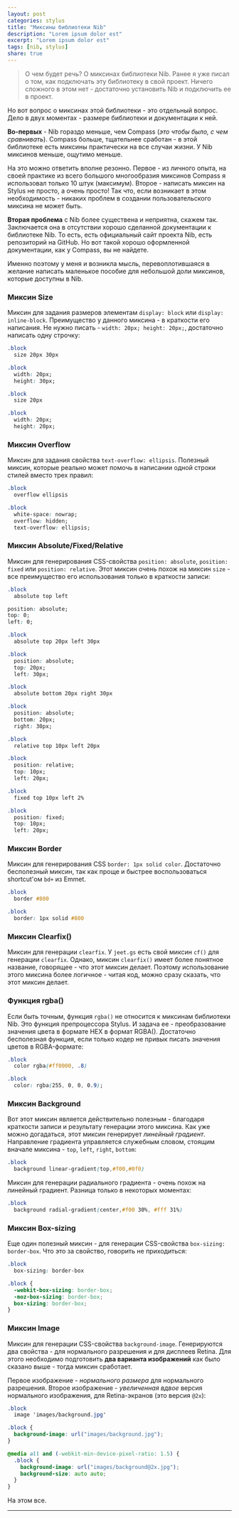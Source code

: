 ```yaml
---
layout: post
categories: stylus
title: "Миксины библиотеки Nib"
description: "Lorem ipsum dolor est"
excerpt: "Lorem ipsum dolor est"
tags: [nib, stylus]
share: true
---
```


> О чем будет речь? О миксинах библиотеки Nib. Ранее я уже писал о том, как подключать эту библиотеку в свой проект. Ничего сложного в этом нет - достаточно установить Nib и подключить ее в проект.

Но вот вопрос о миксинах этой библиотеки - это отдельный вопрос. Дело в двух моментах - размере библиотеки и документации к ней.

**Во-первых** - Nib гораздо меньше, чем Compass (*это чтобы было, с чем сравнивать*). Compass больше, тщательнее сработан - в этой библиотеке есть миксины практически на все случаи жизни. У Nib миксинов меньше, ощутимо меньше.

На это можно ответить вполне резонно. Первое - из личного опыта, на своей практике из всего большого многообразия миксинов Compass я использовал только 10 штук (максимум). Второе - написать миксин на Stylus не просто, а очень просто! Так что, если возникает в этом необходимость - никаких проблем в создании пользовательского миксина не может быть.

**Вторая проблема** с Nib более существена и неприятна, скажем так. Заключается она в отсутствии хорошо сделанной документации к библиотеке Nib. То есть, есть официальный сайт проекта Nib, есть репозиторий на GitHub. Но вот такой хорошо оформленной документации, как у Compass, вы не найдете.

Именно поэтому у меня и возникла мысль, перевоплотившаяся в желание написать маленькое пособие для небольшой доли миксинов, которые доступны в Nib.

### Миксин Size

Миксин для задания размеров элементам `display: block` или `display: inline-block`. Преимущество у данного миксина - в краткости его написания. Не нужно писать - `width: 20px; height: 20px;`, достаточно написать одну строчку:

~~~ css
.block
  size 20px 30px
~~~

~~~ css
.block
  width: 20px;
  height: 30px;
~~~

~~~ css
.block
  size 20px
~~~

~~~ css
.block
  width: 20px;
  height: 20px;
~~~

### Миксин Overflow

Миксин для задания свойства `text-overflow: ellipsis`. Полезный миксин, которые реально может помочь в написании одной строки стилей вместо трех правил:

~~~ css
.block
  overflow ellipsis
~~~

~~~ css
.block
  white-space: nowrap;
  overflow: hidden;
  text-overflow: ellipsis;
~~~

### Миксин Absolute/Fixed/Relative

Миксин для генерирования CSS-свойства `position: absolute`, `position: fixed` или `position: relative`. Этот миксин очень похож на миксин `size` - все преимущество его использования только в краткости записи:

~~~ css
.block
  absolute top left
~~~

~~~ css
position: absolute;
top: 0;
left: 0;
~~~

~~~ css
.block
  absolute top 20px left 30px
~~~

~~~ css
.block
  position: absolute;
  top: 20px;
  left: 30px;
~~~

~~~ css
.block
  absolute bottom 20px right 30px
~~~

~~~ css
.block
  position: absolute;
  bottom: 20px;
  right: 30px;
~~~

~~~ css
.block
  relative top 10px left 20px
~~~

~~~ css
.block
  position: relative;
  top: 10px;
  left: 20px;
~~~

~~~ css
.block
  fixed top 10px left 2%
~~~

~~~ css
.block
  position: fixed;
  top: 10px;
  left: 20px;
~~~

### Миксин Border

Миксин для генерирования CSS `border: 1px solid color`. Достаточно бесполезный миксин, так как проще и быстрее воспользоваться shortcut'ом `bd+` из Emmet.

~~~ css
.block
  border #800
~~~

~~~ css
.block
  border: 1px solid #800
~~~

### Миксин Clearfix()

Миксин для генерации `clearfix`. У `jeet.gs` есть свой миксин `cf()` для генерации `clearfix`. Однако, миксин `clearfix()` имеет более понятное название, говорящее - что этот миксин делает. Поэтому использование этого миксина более логичное - читая код, можно сразу сказать, что этот миксин делает.

### Функция rgba()

Если быть точным, функция `rgba()` не относится к миксинам библиотеки Nib. Это функция препроцессора Stylus. И задача ее - преобразование значения цвета в формате HEX в формат RGBA(). Достаточно бесполезная функция, если только кодер не привык писать значения цветов в RGBA-формате:

~~~ css
.block
  color rgba(#ff0000, .8)
~~~

~~~ css
.block
  color: rgba(255, 0, 0, 0.9);
~~~

### Миксин Background

Вот этот миксин является действительно полезным - благодаря краткости записи и результату генерации этого миксина. Как уже можно догадаться, этот миксин генерирует *линейный градиент*. Направление градиента управляется служебным словом, стоящим вначале миксина - `top`, `left`, `right`, `bottom`:

~~~ css
.block
  background linear-gradient(top,#f00,#0f0)
~~~

Миксин для генерации радиального градиента - очень похож на линейный градиент. Разница только в некоторых моментах:

~~~ css
.block
  background radial-gradient(center,#f00 30%, #fff 31%)
~~~

### Миксин Box-sizing

Еще один полезный миксин - для генерации CSS-свойства `box-sizing: border-box`. Что это за свойство, говорить не приходиться:

~~~ css
.block
  box-sizing: border-box
~~~

~~~ css
.block {
  -webkit-box-sizing: border-box;
  -moz-box-sizing: border-box;
  box-sizing: border-box;
}
~~~

### Миксин Image

Миксин для генерации CSS-свойства `background-image`. Генерируются два свойства - для нормального разрешения и для дисплеев Retina. Для этого необходимо подготовить **два варианта изображений** как было сказано выше - тогда миксин сработает.

Первое изображение - *нормального размера* для нормального разрешения. Второе изображение - *увеличенная вдвое* версия нормального изображения, для Retina-экранов (это версия `@2x`):

~~~ css
.block
  image 'images/background.jpg'
~~~

~~~ css
.block {
  background-image: url("images/background.jpg");
}

@media all and (-webkit-min-device-pixel-ratio: 1.5) {
  .block {
    background-image: url("images/background@2x.jpg");
    background-size: auto auto;
  }
}
~~~

На этом все.

---